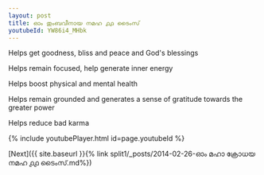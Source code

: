 ```yaml
---
layout: post
title: ഓം തുംബവീനായ നമഹ ൧൧ ടൈംസ്
youtubeId: YW86i4_MHbk
---
```

 
 
Helps get goodness, bliss and peace and God's blessings
 
Helps remain focused, help generate inner energy 
 
Helps boost physical and mental health 
 
Helps remain grounded and generates a sense of gratitude towards the greater power 
 
Helps reduce bad karma
 
 
 
 


{% include youtubePlayer.html id=page.youtubeId %}
 
[Next]({{ site.baseurl }}{% link  split1/_posts/2014-02-26-ഓം മഹാ ക്രോധയ നമഹ ൧൧ ടൈംസ്.md%})
 
